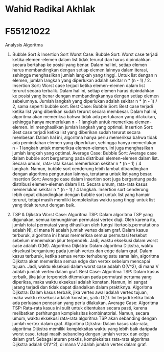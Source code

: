 # Wahid Radikal Akhlak
# F55121022
Analysis Algoritma
1. Bubble Sort & Insertion Sort
   Worst Case:
        Bubble Sort: Worst case terjadi ketika elemen-elemen dalam list tidak terurut dan harus dipindahkan secara bertahap ke posisi yang benar. Dalam hal ini, setiap elemen harus membandingkan dengan setiap elemen lainnya dalam iterasi, sehingga menghasilkan jumlah langkah yang tinggi. Untuk list dengan n elemen, jumlah langkah yang diperlukan adalah sekitar n * (n - 1) / 2.
        Insertion Sort: Worst case terjadi ketika elemen-elemen dalam list terurut secara terbalik. Dalam hal ini, setiap elemen harus dipindahkan ke posisi yang benar dengan membandingkannya dengan setiap elemen sebelumnya. Jumlah langkah yang diperlukan adalah sekitar n * (n - 1) / 2, sama seperti bubble sort.
    Best Case:
        Bubble Sort: Best case terjadi ketika list yang diberikan sudah terurut secara membesar. Dalam hal ini, algoritma akan memeriksa bahwa tidak ada pertukaran yang dilakukan, sehingga hanya memerlukan n - 1 langkah untuk memeriksa elemen-elemen. Ini menghasilkan jumlah langkah yang optimal.
        Insertion Sort: Best case terjadi ketika list yang diberikan sudah terurut secara membesar. Dalam hal ini, algoritma hanya perlu memeriksa bahwa tidak ada pemindahan elemen yang diperlukan, sehingga hanya memerlukan n - 1 langkah untuk memeriksa elemen-elemen. Ini juga menghasilkan jumlah langkah yang optimal.
    Average Case:
        Bubble Sort: Average case dalam bubble sort bergantung pada distribusi elemen-elemen dalam list. Secara umum, rata-rata kasus memerlukan sekitar n * (n - 1) / 4 langkah. Namun, bubble sort cenderung lebih lambat dibandingkan dengan algoritma pengurutan lainnya, terutama untuk list yang besar.
        Insertion Sort: Average case dalam insertion sort juga bergantung pada distribusi elemen-elemen dalam list. Secara umum, rata-rata kasus memerlukan sekitar n * (n - 1) / 4 langkah. Insertion sort cenderung lebih cepat dibandingkan dengan bubble sort untuk list yang hampir terurut, tetapi masih memiliki kompleksitas waktu yang tinggi untuk list yang tidak terurut dengan baik.

2. TSP & Djikstra
   Worst Case:
    Algoritma TSP: Dalam algoritma TSP yang digunakan, semua kemungkinan permutasi vertex diuji. Oleh karena itu, jumlah total permutasi yang dihasilkan oleh fungsi itertools.permutations adalah N!, di mana N adalah jumlah vertex dalam graf. Dalam kasus terburuk, algoritma ini harus memeriksa semua permutasi tersebut sebelum menemukan jalur terpendek. Jadi, waktu eksekusi dalam worst case adalah O(N!).
    Algoritma Dijkstra: Dalam algoritma Dijkstra, waktu eksekusi bergantung pada jumlah vertex dan edge dalam graf. Dalam kasus terburuk, ketika semua vertex terhubung satu sama lain, algoritma Dijkstra akan memeriksa semua edge dan vertex sebelum mencapai tujuan. Jadi, waktu eksekusi dalam worst case adalah O(V^2), di mana V adalah jumlah vertex dalam graf.
  Best Case:
    Algoritma TSP: Dalam kasus terbaik, jika jalur terpendek ditemukan pada permutasi pertama yang diperiksa, maka waktu eksekusi adalah konstan. Namun, ini sangat jarang terjadi dan tidak dapat diandalkan dalam praktiknya.
    Algoritma Dijkstra: Dalam kasus terbaik, jika vertex awal adalah vertex tujuan, maka waktu eksekusi adalah konstan, yaitu O(1). Ini terjadi ketika tidak ada perluasan pencarian yang perlu dilakukan.
  Average Case:
    Algoritma TSP: Rata-rata kasus ini sulit untuk ditentukan secara pasti, karena melibatkan perhitungan kompleksitas kombinatorial. Namun, secara umum, waktu eksekusi rata-rata algoritma TSP akan sebanding dengan jumlah vertex dalam graf.
    Algoritma Dijkstra: Dalam kasus rata-rata, algoritma Dijkstra memiliki kompleksitas waktu yang lebih baik daripada worst case, tetapi masih sebanding dengan jumlah vertex dan edge dalam graf. Sebagai aturan praktis, kompleksitas rata-rata algoritma Dijkstra adalah O(V^2), di mana V adalah jumlah vertex dalam graf.
